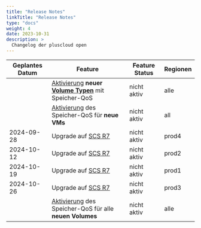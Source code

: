 ```yaml
---
title: "Release Notes"
linkTitle: "Release Notes"
type: "docs"
weight: 4
date: 2023-10-31
description: >
  Changelog der pluscloud open
---
```


| Geplantes Datum | Feature | Feature Status | Regionen |
|--------------|----------------------------------------|-----------|-----------|
|              | [Aktivierung](notes/io-qos) **neuer [Volume Typen](../reference/volumes-snap-back#volume-typen)** mit Speicher-QoS | nicht aktiv | alle |
|              | [Aktivierung](notes/io-qos) des Speicher-QoS für **neue VMs**  | nicht aktiv | all|
| 2024-09-28   | Upgrade auf [SCS R7](notes/scs-r7) | nicht aktiv | prod4 |
| 2024-10-12   | Upgrade auf [SCS R7](notes/scs-r7) | nicht aktiv | prod2 |
| 2024-10-19   | Upgrade auf [SCS R7](notes/scs-r7) | nicht aktiv | prod1 |
| 2024-10-26   | Upgrade auf [SCS R7](notes/scs-r7) | nicht aktiv | prod3 |
|              | [Aktivierung](notes/io-qos) des Speicher-QoS für alle **neuen Volumes** | nicht aktiv | alle |
